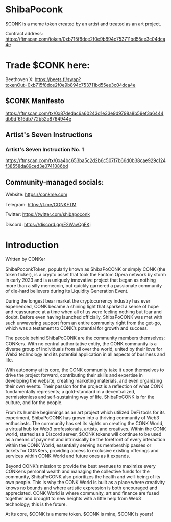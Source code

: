 # ShibaPoconk
$CONK is a meme token created by an artist and treated as an art project.

Contract address: https://ftmscan.com/token/0xb715f8dce2f0e9b894c753711bd55ee3c04dca4e

# Trade $CONK here:

Beethoven X: https://beets.fi/swap?tokenOut=0xb715f8dce2f0e9b894c753711bd55ee3c04dca4e

## $CONK Manifesto
https://ftmscan.com/tx/0x87dedac6a60243d1e33e9d9798a8b59ef3a6444db9df616db772b52c8764944e

## Artist's Seven Instructions
### Artist's Seven Instruction No. 1
https://ftmscan.com/tx/0xa4bc653ba5c2d2b6c507f7b66d0b38cae929c124f38558da89ced3e0741086bd

## Community-managed socials:
Website: https://conkme.com

Telegram: https://t.me/CONKFTM

Twitter: https://twitter.com/shibapoconk

Discord: https://discord.gg/F2WavCgFKj

# Introduction
Written by CONKer

ShibaPoconkToken, popularly known as ShibaPoCONK or simply CONK (the token ticker), is a crypto asset that took the Fantom Opera network by storm in early 2023 and is a uniquely innovative project that began as nothing more than a silly memecoin, but quickly garnered a passionate community of die-hard believers during its Liquidity Generation Event.

During the longest bear market the cryptocurrency industry has ever experienced, CONK became a shining light that sparked a sense of hope and reassurance at a time when all of us were feeling nothing but fear and doubt. Before even having launched officially, ShibaPoCONK was met with such unwavering support from an entire community right from the get-go, which was a testament to CONK’s potential for growth and success.

The people behind ShibaPoCONK are the community members themselves; CONKers. With no central authoritative entity, the CONK community is a diverse group of individuals from all over the world, united by their love for Web3 technology and its potential application in all aspects of business and life. 

With autonomy at its core, the CONK community take it upon themselves to drive the project forward, contributing their skills and expertise in developing the website, creating marketing materials, and even organizing their own events. Their passion for the project is a reflection of what CONK fundamentally represents; a gold-standard in a decentralized, permissionless and self-sustaining way of life. ShibaPoCONK is for the culture, and for the people.

From its humble beginnings as an art project which utilized DeFi tools for its experiment, ShibaPoCONK has grown into a thriving community of Web3 enthusiasts. The community has set its sights on creating the CONK World, a virtual hub for Web3 professionals, artists, and creatives. Within the CONK world, started as a Discord server, $CONK tokens will continue to be used as a means of payment and intrinsically be the forefront of every interaction within the CONK World, essentially serving as membership passes or tickets for CONKers, providing access to exclusive existing offerings and services within CONK World and future ones as it expands.


Beyond CONK’s mission to provide the best avenues to maximize every CONKer’s personal wealth and managing the collective funds for the community, ShibaPoCONK also prioritizes the health and well-being of its own people. This is why the CONK World is built as a place where creativity knows no bounds and where artistic expression is both encouraged and appreciated. CONK World is where community, art and finance are fused together and brought to new heights with a little help from Web3 technology; this is the future.

At its core, $CONK is a meme token. $CONK is mine, $CONK is yours!
